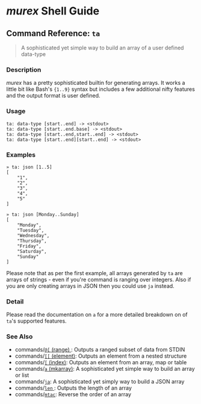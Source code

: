 # _murex_ Shell Guide

## Command Reference: `ta`

> A sophisticated yet simple way to build an array of a user defined data-type

### Description

_murex_ has a pretty sophisticated builtin for generating arrays. It works
a little bit like Bash's `{1..9}` syntax but includes a few additional nifty
features and the output format is user defined.

### Usage

    ta: data-type [start..end] -> <stdout>
    ta: data-type [start..end.base] -> <stdout>
    ta: data-type [start..end,start..end] -> <stdout>
    ta: data-type [start..end][start..end] -> <stdout>

### Examples

    » ta: json [1..5]
    [
        "1",
        "2",
        "3",
        "4",
        "5"
    ]
    
    » ta: json [Monday..Sunday]
    [
        "Monday",
        "Tuesday",
        "Wednesday",
        "Thursday",
        "Friday",
        "Saturday",
        "Sunday"
    ]
    
Please note that as per the first example, all arrays generated by `ta` are
arrays of strings - even if you're command is ranging over integers. Also
if you are only creating arrays in JSON then you could use `ja` instead.

### Detail

Please read the documentation on `a` for a more detailed breakdown on of
`ta`'s supported features.

### See Also

* commands/[`@[` (range) ](../commands/range.md):
  Outputs a ranged subset of data from STDIN
* commands/[`[[` (element)](../commands/element.md):
  Outputs an element from a nested structure
* commands/[`[` (index)](../commands/index.md):
  Outputs an element from an array, map or table
* commands/[`a` (mkarray)](../commands/a.md):
  A sophisticated yet simple way to build an array or list
* commands/[`ja`](../commands/ja.md):
  A sophisticated yet simply way to build a JSON array
* commands/[`len` ](../commands/len.md):
  Outputs the length of an array
* commands/[`mtac`](../commands/mtac.md):
  Reverse the order of an array